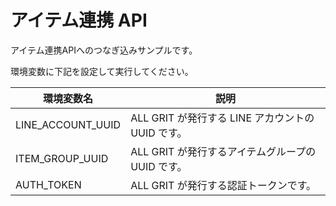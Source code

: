 # アイテム連携 API 

アイテム連携APIへのつなぎ込みサンプルです。

環境変数に下記を設定して実行してください。

| 環境変数名        | 説明                                              |
| ----------------- | ------------------------------------------------- |
| LINE_ACCOUNT_UUID | ALL GRIT が発行する LINE アカウントの UUID です。 |
| ITEM_GROUP_UUID   | ALL GRIT が発行するアイテムグループの UUID です。 |
| AUTH_TOKEN        | ALL GRIT が発行する認証トークンです。             |
